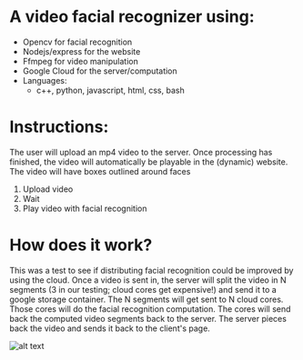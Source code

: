 # A video facial recognizer using:
* Opencv for facial recognition
* Nodejs/express for the website
* Ffmpeg for video manipulation
* Google Cloud for the server/computation
* Languages:
  * c++, python, javascript, html, css, bash

# Instructions:
The user will upload an mp4 video to the server. Once processing has finished, the video will automatically be playable in the (dynamic) website. The video will have boxes outlined around faces
1. Upload video
2. Wait
3. Play video with facial recognition

# How does it work?
This was a test to see if distributing facial recognition could be improved by using the cloud.
Once a video is sent in, the server will split the video in N segments (3 in our testing; cloud cores get expensive!) and send it to a google storage container.
The N segments will get sent to N cloud cores. Those cores will do the facial recognition computation.
The cores will send back the computed video segments back to the server.
The server pieces back the video and sends it back to the client's page.


![alt text](https://github.com/kimjoe32/CS480K-Final-Project/blob/master/project%20design.jpg)
